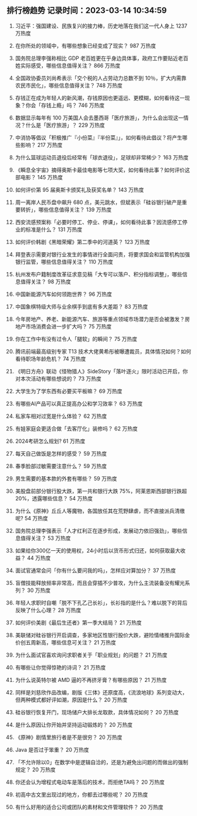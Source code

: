 
## 排行榜趋势 记录时间：2023-03-14 10:34:59
  
  1. 习近平：强国建设、民族复兴的接力棒，历史地落在我们这一代人身上 1237 万热度
    
  2. 在你所处的领域中，有哪些想象已经变成了现实？ 987 万热度
    
  3. 国务院总理李强称相比 GDP 老百姓更在乎身边具体事，政府工作要贴近老百姓实际感受，哪些信息值得关注？ 866 万热度
    
  4. 全国政协委员刘尚希表示「交个税的人占劳动力总数不到 10％，扩大内需靠农民市民化」，哪些信息值得关注？ 748 万热度
    
  5. 存钱正在成为年轻人的新风潮，存钱原因也更遥远、更模糊，如何看待这一现象？你会「存钱上瘾」吗？ 746 万热度
    
  6. 数据显示每年有 100 万美国人会去墨西哥「医疗旅游」，为什么会出现这一情况？什么是「医疗旅游」？ 229 万热度
    
  7. 中消协等倡议「积极推广『小份菜』『半份菜』」，如何看待此倡议？将产生哪些影响？ 217 万热度
    
  8. 为什么篮球运动员退役后经常有「球衣退役」，足球却非常稀少？ 163 万热度
    
  9. 《瞬息全宇宙》摘得奥斯卡最佳电影等七项大奖，如何看待此事？如何评价这部电影？ 145 万热度
    
  10. 如何评价第 95 届奥斯卡颁奖礼及获奖名单？ 143 万热度
    
  11. 周一离岸人民币盘中飙升 680 点，美元跳水，但斌表示「硅谷银行破产是重要转折」，哪些信息值得关注？ 139 万热度
    
  12. 西安流感预案称「必要时停工、停业、停课」，如何看待此事？因流感停工停业的标准是什么？ 131 万热度
    
  13. 如何评价韩剧《黑暗荣耀》第二季中的河道英？ 123 万热度
    
  14. 拜登表示需要对银行业发生的事情进行全面问责，将要求国会和监管机构加强银行监管，哪些信息值得关注？ 110 万热度
    
  15. 杭州发布户籍制度改革征求意见稿「大专可以落户、积分指标调整」，哪些信息值得关注？ 98 万热度
    
  16. 中国新能源汽车如何领跑世界？ 96 万热度
    
  17. 中国象棋特级大师与业余棋手到底有多大差距？ 83 万热度
    
  18. 今年房地产、养老、新能源汽车、旅游等重点领域市场潜力是否会被激发？房地产市场消费会进一步扩大吗？ 75 万热度
    
  19. 你在工作中有没有过令人「腿软」的瞬间？ 75 万热度
    
  20. 腾讯前端最高级别专家 T13 技术大佬黄希彤被曝遭裁员，具体情况如何？如何看待职场年龄危机？ 74 万热度
    
  21. 《明日方舟》联动《怪物猎人》SideStory「落叶逐火」限时活动已开启，你对本次活动有哪些想说的？ 73 万热度
    
  22. 大学生为了学东西有必要买平板嘛？ 69 万热度
    
  23. 有哪些AI产品可以真正提高办公和学习效率？ 63 万热度
    
  24. 私家车相对过宽是什么体验？ 62 万热度
    
  25. 有娃家庭会更适合做「去客厅化」装修吗？ 62 万热度
    
  26. 2024考研怎么规划? 61 万热度
    
  27. 每天自己做饭是怎样的感受？ 59 万热度
    
  28. 春季脸部过敏需要注意什么？ 59 万热度
    
  29. 男生需要的基本款的外套有哪些？ 59 万热度
    
  30. 美股盘前部分银行股大跌，第一共和银行大跌 75%，阿莱恩斯西部银行跌超 20%，透露哪些信息？ 54 万热度
    
  31. 为什么《原神》丘丘人等魔物，各国放任其在荒野肆虐，而不直接派兵清缴呢? 54 万热度
    
  32. 国务院总理李强表示「人才红利正在逐步形成，发展动力依旧强劲」，哪些信息值得关注？ 53 万热度
    
  33. 如果给你300亿一天的使用权，24小时后以货币形式归还，如何获取最大收益？ 44 万热度
    
  34. 面试官通常会问「你有什么要问我的吗」，怎样应对算加分？ 37 万热度
    
  35. 盲僧技能释放频率非常高，而且会穿插不少普攻，为什么主流装备没有耀光系列？ 30 万热度
    
  36. 年轻人求职时自嘲「脱不下孔乙己长衫」，长衫指的是什么？难以脱下的背后反映了什么心理？ 28 万热度
    
  37. 如何评价美剧《最后生还者》第一季大结局？ 21 万热度
    
  38. 美联储对硅谷银行开启调查，多家地区性银行股价大跌，避险情绪推升国际金价创五周新高，哪些信息可关注？ 21 万热度
    
  39. 为什么面试官喜欢询问求职者关于「职业规划」的问题？ 21 万热度
    
  40. 有哪些让你觉得惊艳的诗词？ 21 万热度
    
  41. 为什么说英特尔被 AMD 逼的不再挤牙膏？有哪些原因？ 21 万热度
    
  42. 同样是刘慈欣作品改编，剧版《三体》还原度高，《流浪地球》系列变动大，但两种模式都好评如潮，原因是什么？ 20 万热度
    
  43. 硅谷银行恢复开门，现场储户大排长龙取款，具体情况如何？ 20 万热度
    
  44. 是什么原因让你开始并坚持运动锻炼的？ 20 万热度
    
  45. 《原神》剧情里旅行者是不是很穷？ 20 万热度
    
  46. Java 是否过于笨重？ 20 万热度
    
  47. 「不允许除以0」在数学中是逻辑自洽的，还是为避免出问题的而做出的强制规定？ 20 万热度
    
  48. 你还会认为增程式电动车是落后的技术，而拒绝TA吗？ 20 万热度
    
  49. 初高中古文里出现过的地方，你都去过哪些呢？ 20 万热度
    
  50. 有什么好用的适合公司或团队的素材和文件管理软件？ 20 万热度
    